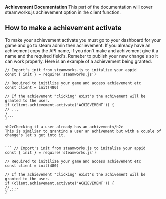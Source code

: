 **Achievement Documentation**
This part of the documentation will cover steamworks.js achievement option in the client function.
<h2>How to make a achievement activate</h2>
To make your achievement activate you must go to your dashboard for your game and go to steam admin then achievement. If you already have an achivement copy the API name, if you don't make and achivement give it a name and the required field's. Remeber to publish your new change's so it can work properly. Here is an example of a achievement being granted.

```
// Import's init from steamworks.js to initalize your appid
const { init } = require('steamworks.js')

// Required to initilize your game and access achievement etc
const client = init(480)

// If the achievement "clicking" exist's the achivement will be granted to the user.
if (client.achievement.activate('ACHIEVEMENT')) {
// ...
}
}```

<h2>Checking if a user already has an achivement</h2>
This is similiar to granting a user an achivement but with a couple of change's let's get into it.


``` // Import's init from steamworks.js to initalize your appid
const { init } = require('steamworks.js')

// Required to initilize your game and access achievement etc
const client = init(480)

// If the achievement "clicking" exist's the achivement will be granted to the user.
if (client.achievement.activate('ACHIEVEMENT')) {
// ...
} ```
